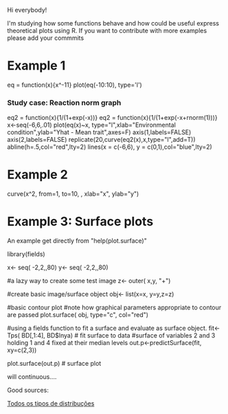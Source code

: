 Hi everybody!

I'm studying how some functions behave and how could be useful express theoretical plots using R.
If you want to contribute with more examples please add your commmits 


# Example 1
eq = function(x){x^-11}
plot(eq(-10:10), type='l')


### Study case: Reaction norm graph
eq2 = function(x){1/(1+exp(-x))} 
eq2 = function(x){1/(1+exp(-x+rnorm(1)))} 
x<-seq(-6,6,.01)
plot(eq(x)~x, type="l",xlab="Environmental condition",ylab="Yhat - Mean trait",axes=F)
axis(1,labels=FALSE)
axis(2,labels=FALSE)
replicate(20,curve(eq2(x),x,type="l",add=T))
abline(h=.5,col="red",lty=2)
lines(x = c(-6,6), y = c(0,1),col="blue",lty=2)



# Example 2
curve(x^2, from=1, to=10, , xlab="x", ylab="y")



# Example 3: Surface plots
An example get directly from "help(plot.surface)"

library(fields)

x<- seq( -2,2,,80)
y<- seq( -2,2,,80)

#a lazy way to create some test image
z<- outer( x,y, "+")

#create basic image/surface object
obj<- list(x=x, y=y,z=z)

#basic contour plot
#note how graphical parameters appropriate to contour are passed
plot.surface( obj, type="c", col="red")

#using a fields function to fit a surface and evaluate as surface object.
fit<- Tps( BD[,1:4], BD$lnya) # fit surface to data 
#surface of variables 2 and 3 holding 1 and 4 fixed at their median levels
 out.p<-predictSurface(fit, xy=c(2,3))  

 plot.surface(out.p) # surface plot  




will continuous....

Good sources:

[Todos os tipos de distribuções](http://www.amydotnet.com/StatModels/index_code.html) 
